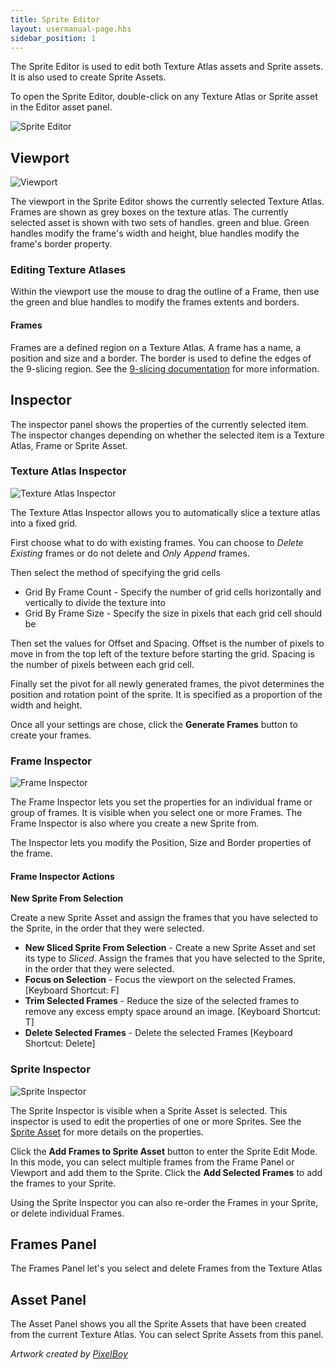 ```yaml
---
title: Sprite Editor
layout: usermanual-page.hbs
sidebar_position: 1
---
```


The Sprite Editor is used to edit both Texture Atlas assets and Sprite assets. It is also used to create Sprite Assets.

To open the Sprite Editor, double-click on any Texture Atlas or Sprite asset in the Editor asset panel.

![Sprite Editor][1]

## Viewport

![Viewport][2]

The viewport in the Sprite Editor shows the currently selected Texture Atlas. Frames are shown as grey boxes on the texture atlas. The currently selected asset is shown with two sets of handles. green and blue. Green handles modify the frame's width and height, blue handles modify the frame's border property.

### Editing Texture Atlases

Within the viewport use the mouse to drag the outline of a Frame, then use the green and blue handles to modify the frames extents and borders.

#### Frames

Frames are a defined region on a Texture Atlas. A frame has a name, a position and size and a border. The border is used to define the edges of the 9-slicing region. See the [9-slicing documentation][7] for more information.

## Inspector

The inspector panel shows the properties of the currently selected item. The inspector changes depending on whether the selected item is a Texture Atlas, Frame or Sprite Asset.

### Texture Atlas Inspector

![Texture Atlas Inspector][3]

The Texture Atlas Inspector allows you to automatically slice a texture atlas into a fixed grid.

First choose what to do with existing frames. You can choose to *Delete Existing* frames or do not delete and *Only Append* frames.

Then select the method of specifying the grid cells

* Grid By Frame Count - Specify the number of grid cells horizontally and vertically to divide the texture into
* Grid By Frame Size - Specify the size in pixels that each grid cell should be

Then set the values for Offset and Spacing. Offset is the number of pixels to move in from the top left of the texture before starting the grid. Spacing is the number of pixels between each grid cell.

Finally set the pivot for all newly generated frames, the pivot determines the position and rotation point of the sprite. It is specified as a proportion of the width and height.

Once all your settings are chose, click the **Generate Frames** button to create your frames.

### Frame Inspector

![Frame Inspector][4]

The Frame Inspector lets you set the properties for an individual frame or group of frames. It is visible when you select one or more Frames. The Frame Inspector is also where you create a new Sprite from.

The Inspector lets you modify the Position, Size and Border properties of the frame.

#### Frame Inspector Actions

**New Sprite From Selection**

Create a new Sprite Asset and assign the frames that you have selected to the Sprite, in the order that they were selected.

 * **New Sliced Sprite From Selection** - Create a new Sprite Asset and set its type to *Sliced*. Assign the frames that you have selected to the Sprite, in the order that they were selected.
 * **Focus on Selection** - Focus the viewport on the selected Frames. [Keyboard Shortcut: F]
 * **Trim Selected Frames** - Reduce the size of the selected frames to remove any excess empty space around an image. [Keyboard Shortcut: T]
 * **Delete Selected Frames** - Delete the selected Frames [Keyboard Shortcut: Delete]

### Sprite Inspector

![Sprite Inspector][5]

The Sprite Inspector is visible when a Sprite Asset is selected. This inspector is used to edit the properties of one or more Sprites. See the [Sprite Asset][6] for more details on the properties.

Click the **Add Frames to Sprite Asset** button to enter the Sprite Edit Mode. In this mode, you can select multiple frames from the Frame Panel or Viewport and add them to the Sprite. Click the **Add Selected Frames** to add the frames to your Sprite.

Using the Sprite Inspector you can also re-order the Frames in your Sprite, or delete individual Frames.

## Frames Panel

The Frames Panel let's you select and delete Frames from the Texture Atlas

## Asset Panel

The Asset Panel shows you all the Sprite Assets that have been created from the current Texture Atlas. You can select Sprite Assets from this panel.

*Artwork created by [PixelBoy](https://twitter.com/2pblog1)*

[1]: /images/user-manual/2D/sprite-editor/sprite-editor-highlights.jpg
[2]: /images/user-manual/2D/sprite-editor/viewport.jpg
[3]: /images/user-manual/2D/sprite-editor/texture-atlas-inspector.jpg
[4]: /images/user-manual/2D/sprite-editor/frame-inspector.jpg
[5]: /images/user-manual/2D/sprite-editor/sprite-inspector.jpg
[6]: /user-manual/assets/sprites/
[7]: /user-manual/2D/9-slicing/
